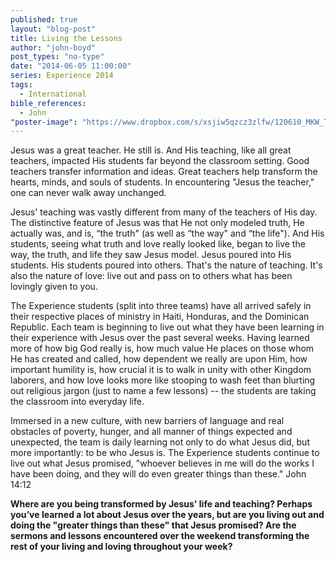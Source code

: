 ```yaml
---
published: true
layout: "blog-post"
title: Living the Lessons
author: "john-boyd"
post_types: "no-type"
date: "2014-06-05 11:00:00"
series: Experience 2014
tags: 
  - International
bible_references: 
  - John
"poster-image": "https://www.dropbox.com/s/xsjiw5qzcz3zlfw/120610_MKW_THE_EXPERIENCE_1239.jpg"
---
```


Jesus was a great teacher.  He still is.  And His teaching, like all great teachers, impacted His students far beyond the classroom setting.  Good teachers transfer information and ideas.  Great teachers help transform the hearts, minds, and souls of students.  In encountering "Jesus the teacher," one can never walk away unchanged.  
 
Jesus' teaching was vastly different from many of the teachers of His day.  The distinctive feature of Jesus was that He not only modeled truth, He actually was, and is, “the truth" (as well as “the way" and “the life").  And His students, seeing what truth and love really looked like, began to live the way, the truth, and life they saw Jesus model.  Jesus poured into His students.  His students poured into others.  That's the nature of teaching.  It's also the nature of love: live out and pass on to others what has been lovingly given to you.
 
The Experience students (split into three teams) have all arrived safely in their respective places of ministry in Haiti, Honduras, and the Dominican Republic.  Each team is beginning to live out what they have been learning in their experience with Jesus over the past several weeks.  Having learned more of how big God really is, how much value He places on those whom He has created and called, how dependent we really are upon Him, how important humility is, how crucial it is to walk in unity with other Kingdom laborers, and how love looks more like stooping to wash feet than blurting out religious jargon (just to name a few lessons) -- the students are taking the classroom into everyday life.  
 
Immersed in a new culture, with new barriers of language and real obstacles of poverty, hunger, and all manner of things expected and unexpected, the team is daily learning not only to do what Jesus did, but more importantly: to be who Jesus is.  The Experience students continue to live out what Jesus promised, "whoever believes in me will do the works I have been doing, and they will do even greater things than these." John 14:12
 
**Where are you being transformed by Jesus' life and teaching?  Perhaps you’ve learned a lot about Jesus over the years, but are you living out and doing the "greater things than these" that Jesus promised?  Are the sermons and lessons encountered over the weekend transforming the rest of your living and loving throughout your week?**

